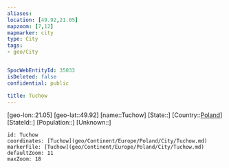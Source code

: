 ```yaml
---
aliases: 
location: [49.92,21.05]
mapzoom: [7,12] 
mapmarker: city 
type: City
tags:
- geo/City


SpocWebEntityId: 35033
isDeleted: false
confidential: public

title: Tuchow
---
```

[geo-lon::21.05]
[geo-lat::49.92]
[name::Tuchow]
[State::]
[Country::[Poland](geo/Continent/Europe/Poland.md)]
[StateId::]
[Population::]
[Unknown::]


```leaflet
id: Tuchow
coordinates: [Tuchow](geo/Continent/Europe/Poland/City/Tuchow.md)
markerFile: [Tuchow](geo/Continent/Europe/Poland/City/Tuchow.md)
defaultZoom: 11 
maxZoom: 18
```


